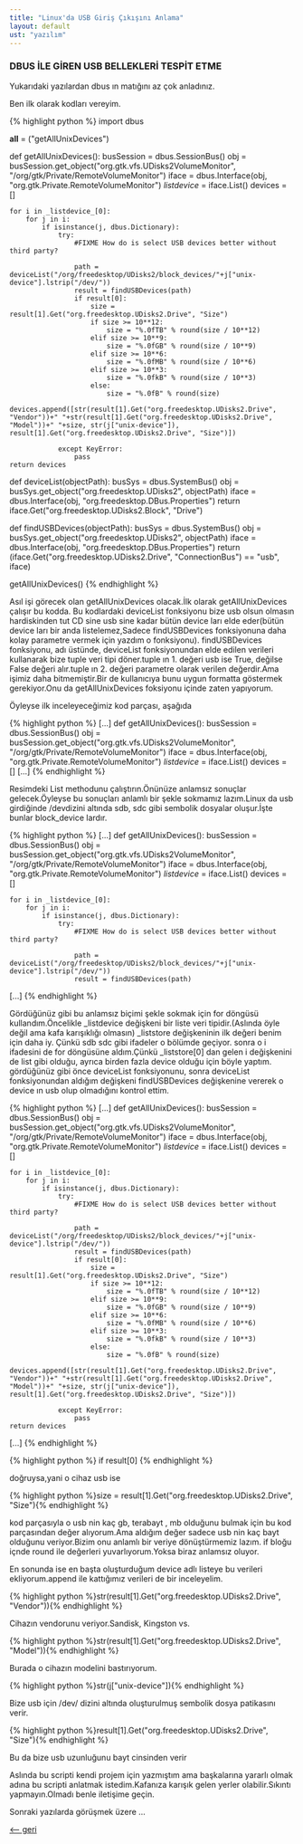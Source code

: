 ```yaml
---
title: "Linux'da USB Giriş Çıkışını Anlama"
layout: default
ust: "yazılım"
---
```


### DBUS İLE GİREN USB BELLEKLERİ TESPİT ETME

Yukarıdaki yazılardan dbus ın matığını az çok anladınız.

Ben ilk olarak kodları vereyim.

{% highlight python  %}
import dbus

__all__ = ("getAllUnixDevices")

def getAllUnixDevices():
    busSession = dbus.SessionBus()
    obj = busSession.get_object("org.gtk.vfs.UDisks2VolumeMonitor", "/org/gtk/Private/RemoteVolumeMonitor")
    iface = dbus.Interface(obj, "org.gtk.Private.RemoteVolumeMonitor")
    _listdevice_ = iface.List()
    devices = []

    for i in _listdevice_[0]:
        for j in i:
            if isinstance(j, dbus.Dictionary):
                try:
                    #FIXME How do is select USB devices better without third party?
                    
                    path = deviceList("/org/freedesktop/UDisks2/block_devices/"+j["unix-device"].lstrip("/dev/"))
                    result = findUSBDevices(path)
                    if result[0]:
                        size = result[1].Get("org.freedesktop.UDisks2.Drive", "Size")
                        if size >= 10**12:
                            size = "%.0fTB" % round(size / 10**12)
                        elif size >= 10**9:
                            size = "%.0fGB" % round(size / 10**9)
                        elif size >= 10**6:
                            size = "%.0fMB" % round(size / 10**6)
                        elif size >= 10**3:
                            size = "%.0fkB" % round(size / 10**3)
                        else:
                            size = "%.0fB" % round(size)
                        devices.append([str(result[1].Get("org.freedesktop.UDisks2.Drive", "Vendor"))+" "+str(result[1].Get("org.freedesktop.UDisks2.Drive", "Model"))+" "+size, str(j["unix-device"]), result[1].Get("org.freedesktop.UDisks2.Drive", "Size")])
                        
                except KeyError:
                    pass
    return devices
        
    
def deviceList(objectPath):
    busSys = dbus.SystemBus()
    obj = busSys.get_object("org.freedesktop.UDisks2", objectPath)
    iface = dbus.Interface(obj, "org.freedesktop.DBus.Properties")
    return iface.Get("org.freedesktop.UDisks2.Block", "Drive")

def findUSBDevices(objectPath):
    busSys = dbus.SystemBus()
    obj = busSys.get_object("org.freedesktop.UDisks2", objectPath)
    iface = dbus.Interface(obj, "org.freedesktop.DBus.Properties")
    return (iface.Get("org.freedesktop.UDisks2.Drive", "ConnectionBus") == "usb", iface)

getAllUnixDevices()
{% endhighlight %}					
					

Asıl işi görecek olan getAllUnixDevices olacak.İlk olarak getAllUnixDevices çalışır bu kodda. Bu kodlardaki deviceList fonksiyonu bize usb olsun olmasın hardiskinden tut CD sine usb sine kadar bütün device ları elde eder(bütün device ları bir anda listelemez,Sadece findUSBDevices fonksiyonuna daha kolay parametre vermek için yazdım o fonksiyonu). findUSBDevices fonksiyonu, adı üstünde, deviceList fonksiyonundan elde edilen verileri kullanarak bize tuple veri tipi döner.tuple ın 1. değeri usb ise True, değilse False değeri alır.tuple ın 2. değeri parametre olarak verilen değerdir.Ama işimiz daha bitmemiştir.Bir de kullanıcıya bunu uygun formatta göstermek gerekiyor.Onu da getAllUnixDevices foksiyonu içinde zaten yapıyorum.

Öyleyse ilk inceleyeceğimiz kod parçası, aşağıda

{% highlight python  %}
[...]
def getAllUnixDevices():
    busSession = dbus.SessionBus()
    obj = busSession.get_object("org.gtk.vfs.UDisks2VolumeMonitor", "/org/gtk/Private/RemoteVolumeMonitor")
    iface = dbus.Interface(obj, "org.gtk.Private.RemoteVolumeMonitor")
    _listdevice_ = iface.List()
    devices = []
[...]
{% endhighlight %}					
					

Resimdeki List methodunu çalıştırın.Önünüze anlamsız sonuçlar gelecek.Öyleyse bu sonuçları anlamlı bir şekle sokmamız lazım.Linux da usb girdiğinde /devdizini altında sdb, sdc gibi sembolik dosyalar oluşur.İşte bunlar block_device lardır.

{% highlight python  %}
[...]
def getAllUnixDevices():
    busSession = dbus.SessionBus()
    obj = busSession.get_object("org.gtk.vfs.UDisks2VolumeMonitor", "/org/gtk/Private/RemoteVolumeMonitor")
    iface = dbus.Interface(obj, "org.gtk.Private.RemoteVolumeMonitor")
    _listdevice_ = iface.List()
    devices = []

    for i in _listdevice_[0]:
        for j in i:
            if isinstance(j, dbus.Dictionary):
                try:
                    #FIXME How do is select USB devices better without third party?
                    
                    path = deviceList("/org/freedesktop/UDisks2/block_devices/"+j["unix-device"].lstrip("/dev/"))
                    result = findUSBDevices(path)
[...]
{% endhighlight %}					
					

Gördüğünüz gibi bu anlamsız biçimi şekle sokmak için for döngüsü kullandım.Öncelikle _listdevice değişkeni bir liste veri tipidir.(Aslında öyle değil ama kafa karışıklığı olmasın) _liststore değişkeninin ilk değeri benim için daha iy. Çünkü sdb sdc gibi ifadeler o bölümde geçiyor. sonra o i ifadesini de for döngüsüne aldım.Çünkü _liststore[0] dan gelen i değişkenini de list gibi olduğu, ayrıca birden fazla device olduğu için böyle yaptım. gördüğünüz gibi önce deviceList fonksiyonunu, sonra deviceList fonksiyonundan aldığım değişkeni findUSBDevices değişkenine vererek o device ın usb olup olmadığını kontrol ettim.

{% highlight python  %}
[...]
def getAllUnixDevices():
    busSession = dbus.SessionBus()
    obj = busSession.get_object("org.gtk.vfs.UDisks2VolumeMonitor", "/org/gtk/Private/RemoteVolumeMonitor")
    iface = dbus.Interface(obj, "org.gtk.Private.RemoteVolumeMonitor")
    _listdevice_ = iface.List()
    devices = []

    for i in _listdevice_[0]:
        for j in i:
            if isinstance(j, dbus.Dictionary):
                try:
                    #FIXME How do is select USB devices better without third party?
                    
                    path = deviceList("/org/freedesktop/UDisks2/block_devices/"+j["unix-device"].lstrip("/dev/"))
                    result = findUSBDevices(path)
                    if result[0]:
                        size = result[1].Get("org.freedesktop.UDisks2.Drive", "Size")
                        if size >= 10**12:
                            size = "%.0fTB" % round(size / 10**12)
                        elif size >= 10**9:
                            size = "%.0fGB" % round(size / 10**9)
                        elif size >= 10**6:
                            size = "%.0fMB" % round(size / 10**6)
                        elif size >= 10**3:
                            size = "%.0fkB" % round(size / 10**3)
                        else:
                            size = "%.0fB" % round(size)
                        devices.append([str(result[1].Get("org.freedesktop.UDisks2.Drive", "Vendor"))+" "+str(result[1].Get("org.freedesktop.UDisks2.Drive", "Model"))+" "+size, str(j["unix-device"]), result[1].Get("org.freedesktop.UDisks2.Drive", "Size")])
                        
                except KeyError:
                    pass
    return devices
[...]
{% endhighlight %}					
					
{% highlight python  %}
if result[0]
{% endhighlight %}

doğruysa,yani o cihaz usb ise

{% highlight python  %}size = result[1].Get("org.freedesktop.UDisks2.Drive", "Size"){% endhighlight %}

kod parçasıyla o usb nin kaç gb, terabayt , mb olduğunu bulmak için bu kod parçasından değer alıyorum.Ama aldığım değer sadece usb nin kaç bayt olduğunu veriyor.Bizim onu anlamlı bir veriye dönüştürmemiz lazım. if bloğu içnde round ile değerleri yuvarlıyorum.Yoksa biraz anlamsız oluyor.

En sonunda ise en başta oluşturduğum device adlı listeye bu verileri ekliyorum.append ile kattığımız verileri de bir inceleyelim.

{% highlight python  %}str(result[1].Get("org.freedesktop.UDisks2.Drive", "Vendor")){% endhighlight %}

Cihazın vendorunu veriyor.Sandisk, Kingston vs.

{% highlight python  %}str(result[1].Get("org.freedesktop.UDisks2.Drive", "Model")){% endhighlight %}

Burada o cihazın modelini bastırıyorum.

{% highlight python  %}str(j["unix-device"]){% endhighlight %}

Bize usb için /dev/ dizini altında oluşturulmuş sembolik dosya patikasını verir.

{% highlight python  %}result[1].Get("org.freedesktop.UDisks2.Drive", "Size"){% endhighlight %}

Bu da bize usb uzunluğunu bayt cinsinden verir

Aslında bu scripti kendi projem için yazmıştım ama başkalarına yararlı olmak adına bu scripti anlatmak istedim.Kafanıza karışık gelen yerler olabilir.Sıkıntı yapmayın.Olmadı benle iletişime geçin.

Sonraki yazılarda görüşmek üzere ...

[<-- geri](../)
